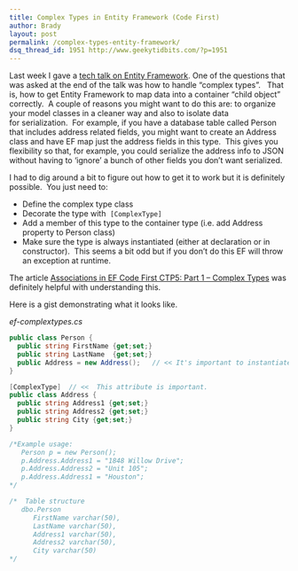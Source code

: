```yaml
---
title: Complex Types in Entity Framework (Code First)
author: Brady
layout: post
permalink: /complex-types-entity-framework/
dsq_thread_id: 1951 http://www.geekytidbits.com/?p=1951
---
```


Last week I gave a [tech talk on Entity Framework][1]. One of the questions that was asked at the end of the talk was how to handle &#8220;complex types&#8221;.   That is, how to get Entity Framework to map data into a container &#8220;child object&#8221; correctly.  A couple of reasons you might want to do this are: to organize your model classes in a cleaner way and also to isolate data for serialization.  For example, if you have a database table called Person that includes address related fields, you might want to create an Address class and have EF map just the address fields in this type.  This gives you flexibility so that, for example, you could serialize the address info to JSON without having to &#8216;ignore&#8217; a bunch of other fields you don&#8217;t want serialized.

I had to dig around a bit to figure out how to get it to work but it is definitely possible.  You just need to:

* Define the complex type class
* Decorate the type with  `[ComplexType]`
* Add a member of this type to the container type (i.e. add Address property to Person class)
* Make sure the type is always instantiated (either at declaration or in constructor).  This seems a bit odd but if you don&#8217;t do this EF will throw an exception at runtime.

The article [Associations in EF Code First CTP5: Part 1 – Complex Types][2] was definitely helpful with understanding this.

Here is a gist demonstrating what it looks like.

_ef-complextypes.cs_

```csharp
public class Person {
  public string FirstName {get;set;}
  public string LastName  {get;set;}
  public Address = new Address();   // << It's important to instantiate Address.
}

[ComplexType]  // <<  This attribute is important.
public class Address {
  public string Address1 {get;set;}
  public string Address2 {get;set;}
  public string City {get;set;}
}

/*Example usage:
   Person p = new Person();
   p.Address.Address1 = "1848 Willow Drive";
   p.Address.Address2 = "Unit 105";
   p.Address.Address1 = "Houston";
*/

/*  Table structure
   dbo.Person
      FirstName varchar(50),
      LastName varchar(50),
      Address1 varchar(50),
      Address2 varchar(50),
      City varchar(50)
*/
```

[1]: /entity-framework-tech-talk/
[2]: http://weblogs.asp.net/manavi/entity-association-mapping-with-code-first-part-1-one-to-one-associations
